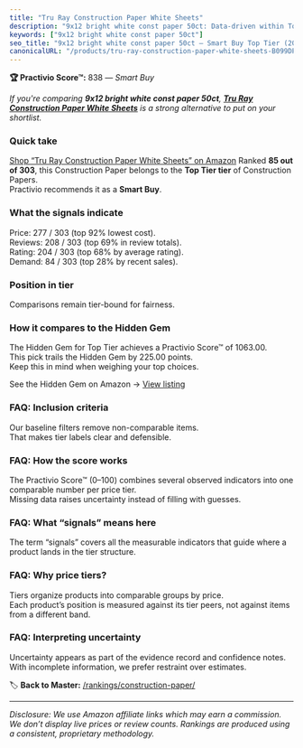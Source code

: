 ```yaml
---
title: "Tru Ray Construction Paper White Sheets"
description: "9x12 bright white const paper 50ct: Data-driven within Top Tier ranking using the Practivio Score™. Positioned by quality, value, demand, findability, momentum."
keywords: ["9x12 bright white const paper 50ct"]
seo_title: "9x12 bright white const paper 50ct — Smart Buy Top Tier (2025)"
canonicalURL: "/products/tru-ray-construction-paper-white-sheets-B099DP147C/"
---
```


**🏆 Practivio Score™:** 838 — _Smart Buy_


*If you're comparing **9x12 bright white const paper 50ct**, **[Tru Ray Construction Paper White Sheets](https://www.amazon.com/dp/B099DP147C?tag=practivio-20)** is a strong alternative to put on your shortlist.*
### Quick take
[Shop “Tru Ray Construction Paper White Sheets” on Amazon](https://www.amazon.com/dp/B099DP147C?tag=practivio-20)
Ranked **85 out of 303**, this Construction Paper belongs to the **Top Tier tier** of Construction Papers.  
Practivio recommends it as a **Smart Buy**.

### What the signals indicate
Price: 277 / 303 (top 92% lowest cost).  
Reviews: 208 / 303 (top 69% in review totals).  
Rating: 204 / 303 (top 68% by average rating).  
Demand: 84 / 303 (top 28% by recent sales).

### Position in tier
Comparisons remain tier-bound for fairness.

### How it compares to the Hidden Gem
The Hidden Gem for Top Tier achieves a Practivio Score™ of 1063.00.  
This pick trails the Hidden Gem by 225.00 points.  
Keep this in mind when weighing your top choices.  

See the Hidden Gem on Amazon → [View listing](https://www.amazon.com/dp/B07K8WHH5J?tag=practivio-20)

### FAQ: Inclusion criteria
Our baseline filters remove non-comparable items.  
That makes tier labels clear and defensible.

### FAQ: How the score works
The Practivio Score™ (0–100) combines several observed indicators into one comparable number per price tier.  
Missing data raises uncertainty instead of filling with guesses.

### FAQ: What “signals” means here
The term “signals” covers all the measurable indicators that guide where a product lands in the tier structure.

### FAQ: Why price tiers?
Tiers organize products into comparable groups by price.  
Each product’s position is measured against its tier peers, not against items from a different band.

### FAQ: Interpreting uncertainty
Uncertainty appears as part of the evidence record and confidence notes.  
With incomplete information, we prefer restraint over estimates.


🏷️ **Back to Master:** [/rankings/construction-paper/](/rankings/construction-paper/)

---
_Disclosure: We use Amazon affiliate links which may earn a commission. We don’t display live prices or review counts. Rankings are produced using a consistent, proprietary methodology._
